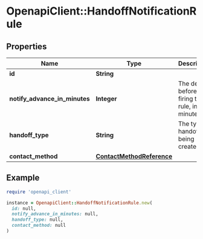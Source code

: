 # OpenapiClient::HandoffNotificationRule

## Properties

| Name | Type | Description | Notes |
| ---- | ---- | ----------- | ----- |
| **id** | **String** |  | [readonly] |
| **notify_advance_in_minutes** | **Integer** | The delay before firing the rule, in minutes. | [optional] |
| **handoff_type** | **String** | The type of handoff being created. | [default to &#39;both&#39;] |
| **contact_method** | [**ContactMethodReference**](ContactMethodReference.md) |  |  |

## Example

```ruby
require 'openapi_client'

instance = OpenapiClient::HandoffNotificationRule.new(
  id: null,
  notify_advance_in_minutes: null,
  handoff_type: null,
  contact_method: null
)
```

